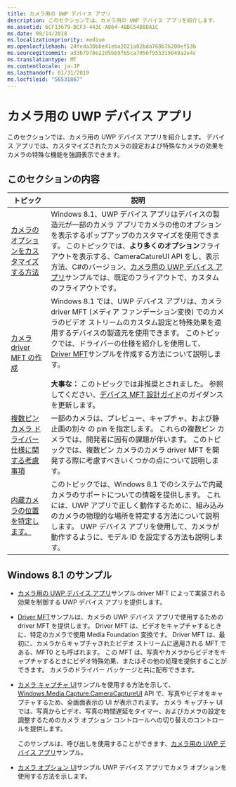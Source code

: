 ```yaml
---
title: カメラ用の UWP デバイス アプリ
description: このセクションでは、カメラ用の UWP デバイス アプリを紹介します。
ms.assetid: 6CF13679-BCF3-443C-A864-4BBC54B8DA1C
ms.date: 09/14/2018
ms.localizationpriority: medium
ms.openlocfilehash: 24feda30bbe41eba2021a02bda768b76200ef53b
ms.sourcegitcommit: a33b7978e22d5bb9f65ca7056f955319049a2e4c
ms.translationtype: MT
ms.contentlocale: ja-JP
ms.lasthandoff: 01/31/2019
ms.locfileid: "56531867"
---
```

# <a name="uwp-device-apps-for-cameras"></a>カメラ用の UWP デバイス アプリ


このセクションでは、カメラ用の UWP デバイス アプリを紹介します。 デバイス アプリでは、カスタマイズされたカメラの設定および特殊なカメラの効果をカメラの特殊な機能を強調表示できます。

## <a name="in-this-section"></a>このセクションの内容


| トピック | 説明 |
| ----- | ----------- |
| [カメラのオプションをカスタマイズする方法](how-to-customize-camera-options.md) | Windows 8.1、UWP デバイス アプリはデバイスの製造元が一部のカメラ アプリでカメラの他のオプションを表示するポップアップのカスタマイズを使用できます。 このトピックでは、<strong>より多くのオプション</strong>フライアウトを表示する、CameraCatureUI API をし、表示方法、C#のバージョン、[カメラ用の UWP デバイス アプリ](https://go.microsoft.com/fwlink/p/?LinkID=227865)サンプルでは、既定のフライアウトで、カスタムのフライアウトです。 |
| [カメラ driver MFT の作成](creating-a-camera-driver-mft.md) | Windows 8.1 では、UWP デバイス アプリは、カメラ driver MFT (メディア ファンデーション変換) でのカメラのビデオ ストリームのカスタム設定と特殊効果を適用するデバイスの製造元を使用できます。 このトピックでは、ドライバーの仕様を紹介しを使用して、 [Driver MFT](https://go.microsoft.com/fwlink/p/?LinkID=251566)サンプルを作成する方法について説明します。<br><br> **大事な：** このトピックでは非推奨とされました。 参照してください、[デバイス MFT 設計ガイド](https://docs.microsoft.com/windows-hardware/drivers/stream/dmft-design)のガイダンスを更新します。
| [複数ピン カメラ ドライバー仕様に関する考慮事項](driver-mfts-on-multi-pin-cameras.md) | 一部のカメラは、プレビュー、キャプチャ、および静止画の別々 の pin を指定します。 これらの複数ピン カメラでは、開発者に固有の課題が伴います。 このトピックでは、複数ピン カメラのカメラ driver MFT を開発する際に考慮すべきいくつかの点について説明します。 |
| [内蔵カメラの位置を特定します。](identifying-the-location-of-internal-cameras.md) | このトピックでは、Windows 8.1 でのシステムで内蔵カメラのサポートについての情報を提供します。 これには、UWP アプリで正しく動作するために、組み込みのカメラの物理的な場所を特定する方法について説明します。 UWP デバイス アプリを使用して、カメラが動作するように、モデル ID を設定する方法も説明します。 |


## <a name="windows81-samples"></a>Windows 8.1 のサンプル


-   [カメラ用の UWP デバイス アプリ](https://go.microsoft.com/fwlink/p/?LinkID=227865)サンプル driver MFT によって実装される効果を制御する UWP デバイス アプリを提供します。

-   [Driver MFT](https://go.microsoft.com/fwlink/p/?LinkID=251566)サンプルは、カメラの UWP デバイス アプリで使用するための driver MFT を提供します。 Driver MFT は、ビデオをキャプチャするときに、特定のカメラで使用 Media Foundation 変換です。 Driver MFT は、最初に、カメラからキャプチャされたビデオ ストリームに適用される MFT である、MFT0 とも呼ばれます。 この MFT は、写真やカメラからビデオをキャプチャするときにビデオ特殊効果、またはその他の処理を提供することができます。 カメラのドライバー パッケージと共に配布できます。

-   [カメラ キャプチャ UI](https://go.microsoft.com/fwlink/p/?linkid=228589)サンプルを使用する方法を示して、 [Windows.Media.Capture.CameraCaptureUI](https://msdn.microsoft.com/library/windows/apps/br241030) API で、写真やビデオをキャプチャするため、全画面表示の UI が表示されます。 カメラ キャプチャ UI では、写真からビデオ、写真の時間遅延をタイマー、およびカメラの設定を調整するためのカメラ オプション コントロールへの切り替えのコントロールを提供します。

    このサンプルは、呼び出しを使用することができます、[カメラ用の UWP デバイス アプリ](https://go.microsoft.com/fwlink/p/?LinkID=227865)サンプル。

-   [カメラ オプション UI](https://go.microsoft.com/fwlink/p/?linkid=228588)サンプル UWP デバイス アプリでカメラ オプションを使用する方法を示します。
